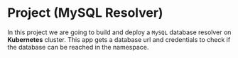 # Project (MySQL Resolver)

In this project we are going to build and deploy a ```MySQL``` database resolver on __Kubernetes__ cluster.
This app gets a database url and credentials to check if the database can be reached in the namespace.
